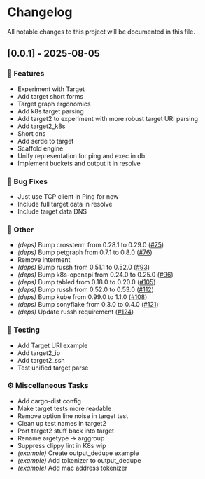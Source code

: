 # Changelog

All notable changes to this project will be documented in this file.

## [0.0.1] - 2025-08-05

### 🚀 Features

- Experiment with Target
- Add target short forms
- Target graph ergonomics
- Add k8s target parsing
- Add target2 to experiment with more robust target URI parsing
- Add target2_k8s
- Short dns
- Add serde to target
- Scaffold engine
- Unify representation for ping and exec in db
- Implement buckets and output it in resolve

### 🐛 Bug Fixes

- Just use TCP client in Ping for now
- Include full target data in resolve
- Include target data DNS

### 💼 Other

- *(deps)* Bump crossterm from 0.28.1 to 0.29.0 ([#75](https://github.com/pbar1/astu/pull/75))
- *(deps)* Bump petgraph from 0.7.1 to 0.8.0 ([#76](https://github.com/pbar1/astu/pull/76))
- Remove interment
- *(deps)* Bump russh from 0.51.1 to 0.52.0 ([#93](https://github.com/pbar1/astu/pull/93))
- *(deps)* Bump k8s-openapi from 0.24.0 to 0.25.0 ([#96](https://github.com/pbar1/astu/pull/96))
- *(deps)* Bump tabled from 0.18.0 to 0.20.0 ([#105](https://github.com/pbar1/astu/pull/105))
- *(deps)* Bump russh from 0.52.0 to 0.53.0 ([#112](https://github.com/pbar1/astu/pull/112))
- *(deps)* Bump kube from 0.99.0 to 1.1.0 ([#108](https://github.com/pbar1/astu/pull/108))
- *(deps)* Bump sonyflake from 0.3.0 to 0.4.0 ([#121](https://github.com/pbar1/astu/pull/121))
- *(deps)* Update russh requirement ([#124](https://github.com/pbar1/astu/pull/124))

### 🧪 Testing

- Add Target URI example
- Add target2_ip
- Add target2_ssh
- Test unified target parse

### ⚙️ Miscellaneous Tasks

- Add cargo-dist config
- Make target tests more readable
- Remove option line noise in target test
- Clean up test names in target2
- Port target2 stuff back into target
- Rename argetype -> arggroup
- Suppress clippy lint in K8s wip
- *(example)* Create output_dedupe example
- *(example)* Add tokenizer to output_dedupe
- *(example)* Add mac address tokenizer

<!-- generated by git-cliff -->
